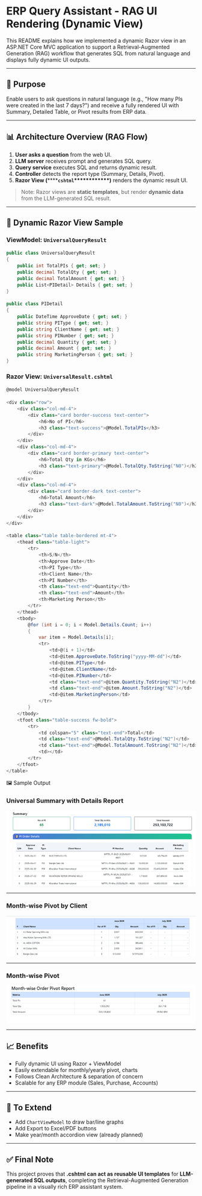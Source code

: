 # ERP Query Assistant - RAG UI Rendering (Dynamic View)

This README explains how we implemented a dynamic Razor view in an ASP.NET Core MVC application to support a Retrieval-Augmented Generation (RAG) workflow that generates SQL from natural language and displays fully dynamic UI outputs.

---

## 🚀 Purpose

Enable users to ask questions in natural language (e.g., "How many PIs were created in the last 7 days?") and receive a fully rendered UI with Summary, Detailed Table, or Pivot results from ERP data.

---

## 📊 Architecture Overview (RAG Flow)

1. **User asks a question** from the web UI.
2. **LLM server** receives prompt and generates SQL query.
3. **Query service** executes SQL and returns dynamic result.
4. **Controller** detects the report type (Summary, Details, Pivot).
5. **Razor View (********`cshtml`****\*\*\*\*\*\*\*\*)** renders the dynamic result UI.

> Note: Razor views are **static templates**, but render **dynamic data** from the LLM-generated SQL result.

---

## 🔄 Dynamic Razor View Sample

### ViewModel: `UniversalQueryResult`

```csharp
public class UniversalQueryResult
{
    public int TotalPIs { get; set; }
    public decimal TotalQty { get; set; }
    public decimal TotalAmount { get; set; }
    public List<PIDetail> Details { get; set; }
}

public class PIDetail
{
    public DateTime ApproveDate { get; set; }
    public string PIType { get; set; }
    public string ClientName { get; set; }
    public string PINumber { get; set; }
    public decimal Quantity { get; set; }
    public decimal Amount { get; set; }
    public string MarketingPerson { get; set; }
}
```

### Razor View: `UniversalResult.cshtml`

```csharp
@model UniversalQueryResult

<div class="row">
    <div class="col-md-4">
        <div class="card border-success text-center">
            <h6>No of PI</h6>
            <h3 class="text-success">@Model.TotalPIs</h3>
        </div>
    </div>
    <div class="col-md-4">
        <div class="card border-primary text-center">
            <h6>Total Qty in KGs</h6>
            <h3 class="text-primary">@Model.TotalQty.ToString("N0")</h3>
        </div>
    </div>
    <div class="col-md-4">
        <div class="card border-dark text-center">
            <h6>Total Amount</h6>
            <h3 class="text-dark">@Model.TotalAmount.ToString("N0")</h3>
        </div>
    </div>
</div>

<table class="table table-bordered mt-4">
    <thead class="table-light">
        <tr>
            <th>S/N</th>
            <th>Approve Date</th>
            <th>PI Type</th>
            <th>Client Name</th>
            <th>PI Number</th>
            <th class="text-end">Quantity</th>
            <th class="text-end">Amount</th>
            <th>Marketing Person</th>
        </tr>
    </thead>
    <tbody>
        @for (int i = 0; i < Model.Details.Count; i++)
        {
            var item = Model.Details[i];
            <tr>
                <td>@(i + 1)</td>
                <td>@item.ApproveDate.ToString("yyyy-MM-dd")</td>
                <td>@item.PIType</td>
                <td>@item.ClientName</td>
                <td>@item.PINumber</td>
                <td class="text-end">@item.Quantity.ToString("N2")</td>
                <td class="text-end">@item.Amount.ToString("N2")</td>
                <td>@item.MarketingPerson</td>
            </tr>
        }
    </tbody>
    <tfoot class="table-success fw-bold">
        <tr>
            <td colspan="5" class="text-end">Total</td>
            <td class="text-end">@Model.TotalQty.ToString("N2")</td>
            <td class="text-end">@Model.TotalAmount.ToString("N2")</td>
            <td></td>
        </tr>
    </tfoot>
</table>
```
🖼️ Sample Output

### Universal Summary with Details Report  
![Universal Summary](https://raw.githubusercontent.com/ShuvaDebNath/ErpQueryAssist/main/WebAssets/samples/summary-with-details.png)

---

### Month-wise Pivot by Client  
![Universal Summary](https://raw.githubusercontent.com/ShuvaDebNath/ErpQueryAssist/main/WebAssets/samples/client-wise-pivot.png)

---

### Month-wise Pivot  
![Universal Summary](https://raw.githubusercontent.com/ShuvaDebNath/ErpQueryAssist/main/WebAssets/samples/month-summary.png)



---

## 📈 Benefits

* Fully dynamic UI using Razor + ViewModel
* Easily extendable for monthly/yearly pivot, charts
* Follows Clean Architecture & separation of concern
* Scalable for any ERP module (Sales, Purchase, Accounts)

---

## 🔧 To Extend

* Add `ChartViewModel` to draw bar/line graphs
* Add Export to Excel/PDF buttons
* Make year/month accordion view (already planned)

---

## ✅ Final Note

This project proves that **.cshtml can act as reusable UI templates** for **LLM-generated SQL outputs**, completing the Retrieval-Augmented Generation pipeline in a visually rich ERP assistant system.
